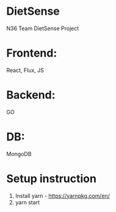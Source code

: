 # DietSense
N36 Team DietSense Project

# Frontend:
React, Flux, JS
# Backend:
GO
# DB:
MongoDB

# Setup instruction
1. Install yarn - https://yarnpkg.com/en/
2. yarn start

